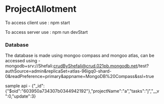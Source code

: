 # ProjectAllotment

To access client use : npm start

To access server use : npm run devStart

### Database

The database is made using mongoo compass and mongoo atlas,
can be accessed using - mongodb+srv://Shefali:crudByShefali@crud.021pb.mongodb.net/test?authSource=admin&replicaSet=atlas-96igq0-shard-0&readPreference=primary&appname=MongoDB%20Compass&ssl=true

sample api - {"_id":{"$oid":"603950a734307b0344942192"},"projectName":"a","tasks":"j","__v":0,"update":3}
